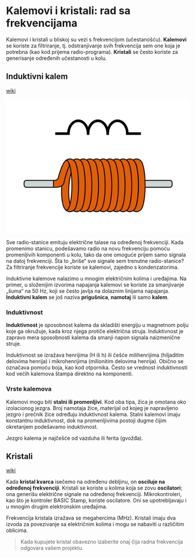 # Kalemovi i kristali: rad sa frekvencijama

Kalemovi i kristali u bliskoj su vezi s frekvencijom (učestanošću). **Kalemovi** se koriste za filtriranje, tj. odstranjivanje svih frekvencija sem one koja je potrebna (kao kod prijema radio-programa). **Kristali** se često koriste za generisanje određenih učestanosti u kolu.

## Induktivni kalem

[wiki](https://sh.wikipedia.org/wiki/Induktor)

![](slike/induktor.jpg)

Sve radio-stanice emituju električne talase na određenoj frekvenciji. Kada promenimo stanicu, podešavamo radio na novu frekvenciju pomoću promenljivih komponenti u kolu, tako da one omoguće prijem samo signala na datoj frekvenciji. Šta to „briše“ sve signale sem trenutne radio-stanice? Za filtriranje frekvencije koriste se kalemovi, zajedno s kondenzatorima.

Induktivne kalemove nalazimo u mnogim električnim kolima i uređajima. Na primer, u složenijim izvorima napajanja kalemovi se koriste za smanjivanje „šuma“ na 50 Hz, koji se često javlja na dolaznim linijama napajanja. **Induktivni kalem** se još naziva **prigušnica**, **namotaj** ili samo **kalem**. 

### Induktivnost

**Induktivnost** je sposobnost kalema da skladišti energiju u magnetnom polju koje ga okružuje, kada kroz njega protiče električna struja. Induktivnost je zapravo mera sposobnosti kalema da smanji napon signala naizmenične struje. 

Induktivnost se izražava henrijima (H ili h) ili češće milihenrijima (hiljaditim delovima henrija) i mikrohenrijima (milionitim delovima henrija). Obično se označava pomoću boja, kao kod otpornika. Često se vrednost induktivnosti kod većih kalemova štampa direktno na komponenti. 

### Vrste kalemova

Kalemovi mogu biti **stalni ili promenljivi**. Kod oba tipa, žica je omotana oko izolacionog jezgra. Broj namotaja žice, materijal od kojeg je napravljeno jezgro i prečnik žice određuju induktivnost kalema. Stalni kalemovi imaju konstantnu induktivnost, dok na promenljivima postoji dugme čijim okretanjem podešavamo induktivnost.

Jezgro kalema je najčešće od vazduha ili ferita (gvožđa).

## Kristali

[wiki](https://sh.wikipedia.org/wiki/Kristalni_oscilator)

Kada **kristal kvarca** isečemo na određenu debljinu, on **osciluje na određenoj frekvenciji**. Kristali se koriste u kolima koja se zovu **oscilatori**; ona generišu električne signale na određenoj frekvenciji. Mikrokontroleri, kao što je kontroler BASIC Stamp, koriste oscilatore. Oni se upotrebljavaju i u mnogim drugim elektronskim uređajima.

Frekvencija kristala izražava se megahercima (MHz). Kristali imaju dva izvoda za povezivanje sa električnim kolima i mogu se nabaviti u različitim oblicima.

> Kada kupujete kristal obavezno izaberite onaj čija radna frekvencija odgovara vašem projektu.
